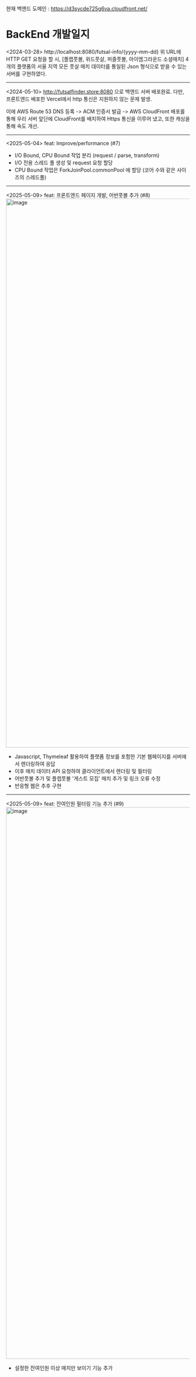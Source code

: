 현재 백엔드 도메인
: https://d3sycde725g6va.cloudfront.net/

# BackEnd 개발일지

<2024-03-28>
http://localhost:8080/futsal-info/{yyyy-mm-dd}
위 URL에 HTTP GET 요청을 할 시, [플랩풋볼, 위드풋살, 퍼즐풋볼, 아이엠그라운드 소셜매치] 4개의 플랫폼의 서울 지역 모든 풋살 매치 데이터를 통일된 Json 형식으로 받을 수 있는 서버를 구현하였다.

---
<2024-05-10>
http://futsalfinder.store:8080 으로 백엔드 서버 배포완료.
다만, 프론트엔드 배포한 Vercel에서 http 통신은 지원하지 않는 문제 발생.

이에 AWS Route 53 DNS 등록 -> ACM 인증서 발급 -> AWS CloudFront 배포를 통해 우리 서버 앞단에 CloudFront를 배치하여 Https 통신을 이루어 냈고, 또한 캐싱을 통해 속도 개선.

---
<2025-05-04>
feat: Improve/performance (#7)
- I/O Bound, CPU Bound 작업 분리 (request / parse, transform)
- I/O 전용 스레드 풀 생성 및 request 요청 할당
- CPU Bound 작업은 ForkJoinPool.commonPool 에 할당 (코어 수와 같은 사이즈의 스레드풀)

---
<2025-05-09>
feat: 프론트엔드 페이지 개발, 어반풋볼 추가 (#8)
<img width="1500" alt="image" src="https://github.com/user-attachments/assets/3faa3e10-4ac4-47cf-a4aa-a041274c8a23" />

- Javascript, Thymeleaf 활용하여 플랫폼 정보를 포함한 기본 웹페이지를 서버에서 렌더링하여 응답
- 이후 매치 데이터 API 요청하여 클라이언트에서 렌더링 및 필터링
- 어반풋볼 추가 및 플랩풋볼 '게스트 모집' 매치 추가 및 링크 오류 수정
- 반응형 웹은 추후 구현

---
<2025-05-09>
feat: 잔여인원 필터링 기능 추가 (#9)
<img width="1508" alt="image" src="https://github.com/user-attachments/assets/b7521700-cd91-495c-aad9-889f0e48ca67" />
- 설정한 잔여인원 이상 매치만 보이기 기능 추가

